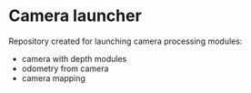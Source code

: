 # Camera launcher

Repository created for launching camera processing modules:
- camera with depth modules
- odometry from camera
- camera mapping